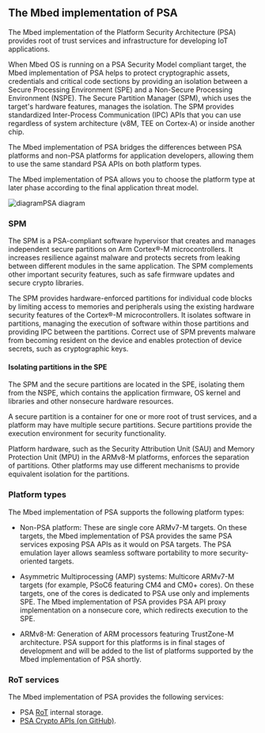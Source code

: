 <h2 id="psa-api">The Mbed implementation of PSA</h2>

The Mbed implementation of the Platform Security Architecture (PSA) provides root of trust services and infrastructure for developing IoT applications.

When Mbed OS is running on a PSA Security Model compliant target, the Mbed implementation of PSA helps to protect cryptographic assets, credentials and critical code sections by providing an isolation between a Secure Processing Environment (SPE) and a Non-Secure Processing Environment (NSPE). The Secure Partition Manager (SPM), which uses the target's hardware features, manages the isolation. The SPM provides standardized Inter-Process Communication (IPC) APIs that you can use regardless of system architecture (v8M, TEE on Cortex-A) or inside another chip.

The Mbed implementation of PSA bridges the differences between PSA platforms and non-PSA platforms for application developers, allowing them to use the same standard PSA APIs on both platform types.

The Mbed implementation of PSA allows you to choose the platform type at later phase according to the final application threat model.

<span class="images">![diagram](https://s3-us-west-2.amazonaws.com/mbed-os-docs-images/PSA-standardized-Interfaces-diagram.png)<span>PSA diagram</span></span>

### SPM

The SPM is a PSA-compliant software hypervisor that creates and manages independent secure partitions on Arm Cortex&reg;-M microcontrollers. It increases resilience against malware and protects secrets from leaking between different modules in the same application. The SPM complements other important security features, such as safe firmware updates and secure crypto libraries.

The SPM provides hardware-enforced partitions for individual code blocks by limiting access to memories and peripherals using the existing hardware security features of the Cortex&reg;-M microcontrollers. It isolates software in partitions, managing the execution of software within those partitions and providing IPC between the partitions. Correct use of SPM prevents malware from becoming resident on the device and enables protection of device secrets, such as cryptographic keys.

#### Isolating partitions in the SPE

The SPM and the secure partitions are located in the SPE, isolating them from the NSPE, which contains the application firmware, OS kernel and libraries and other nonsecure hardware resources.

A secure partition is a container for one or more root of trust services, and a platform may have multiple secure partitions. Secure partitions provide the execution environment for security functionality.

Platform hardware, such as the Security Attribution Unit (SAU) and Memory Protection Unit (MPU) in the ARMv8-M platforms, enforces the separation of partitions. Other platforms may use different mechanisms to provide equivalent isolation for the partitions.

### Platform types

The Mbed implementation of PSA supports the following platform types:

- Non-PSA platform: These are single core ARMv7-M targets. On these targets, the Mbed implementation of PSA provides the same PSA services exposing PSA APIs as it would on PSA targets. The PSA emulation layer allows seamless software portability to more security-oriented targets.

- Asymmetric Multiprocessing (AMP) systems: Multicore ARMv7-M targets (for example, PSoC6 featuring CM4 and CM0+ cores). On these targets, one of the cores is dedicated to PSA use only and implements SPE. The Mbed implementation of PSA provides PSA API proxy implementation on a nonsecure core, which redirects execution to the SPE.

- ARMv8-M: Generation of ARM processors featuring TrustZone-M architecture. PSA support for this platforms is in final stages of development and will be added to the list of platforms supported by the Mbed implementation of PSA shortly.

### RoT services

The Mbed implementation of PSA provides the following services:

- PSA [RoT](../introduction/glossary.html) internal storage.
- [PSA Crypto APIs (on GitHub)](https://github.com/ARMmbed/mbed-crypto/tree/development/docs).

